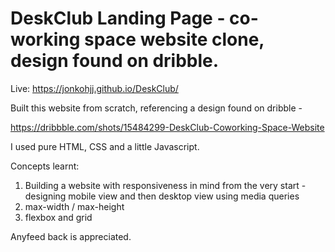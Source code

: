 # DeskClub Landing Page - co-working space website clone, design found on dribble.

Live: https://jonkohjj.github.io/DeskClub/


Built this website from scratch, referencing a design found on dribble - 

https://dribbble.com/shots/15484299-DeskClub-Coworking-Space-Website

I used pure HTML, CSS and a little Javascript.

Concepts learnt:
1. Building a website with responsiveness in mind from the very start - designing mobile view and then desktop view using media queries
2. max-width / max-height
3. flexbox and grid

Anyfeed back is appreciated.
